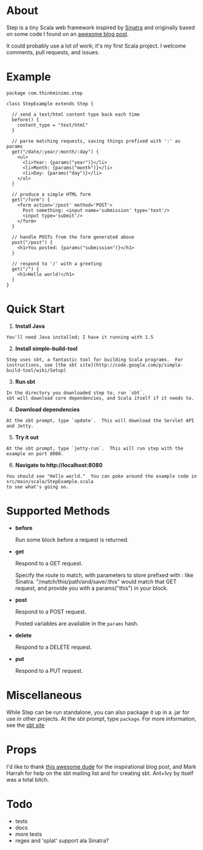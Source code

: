 About
=====

Step is a tiny Scala web framework inspired by [Sinatra](http://www.sinatrarb.com/) and originally based on some code I found on an [awesome blog post](http://www.riffraff.info/2009/4/11/step-a-scala-web-picoframework).

It could probably use a lot of work; it's my first Scala project. I welcome comments, pull requests, and issues.

Example
=======

    package com.thinkminimo.step

    class StepExample extends Step {

      // send a text/html content type back each time
      before() {
        content_type = "text/html"
      }

      // parse matching requests, saving things prefixed with ':' as params
      get("/date/:year/:month/:day") {
        <ul>
          <li>Year: {params("year")}</li>
          <li>Month: {params("month")}</li>
          <li>Day: {params("day")}</li>
        </ul>
      }

      // produce a simple HTML form
      get("/form") {
        <form action='/post' method='POST'>
          Post something: <input name='submission' type='text'/>
          <input type='submit'/>
        </form>
      }

      // handle POSTs from the form generated above
      post("/post") {
        <h1>You posted: {params("submission")}</h1>
      }

      // respond to '/' with a greeting
      get("/") {
        <h1>Hello world!</h1>
      }
    }


Quick Start
===========
1.   __Install Java__

    You'll need Java installed; I have it running with 1.5

2.   __Install simple-build-tool__

    Step uses sbt, a fantastic tool for building Scala programs.  For instructions, see [the sbt site](http://code.google.com/p/simple-build-tool/wiki/Setup)

3.   __Run sbt__

    In the directory you downloaded step to, run `sbt`.
    sbt will download core dependencies, and Scala itself if it needs to.

4.   __Download dependencies__

    At the sbt prompt, type `update`.  This will download the Servlet API and Jetty.

5.   __Try it out__

    At the sbt prompt, type `jetty-run`.  This will run step with the example on port 8080.

6.   __Navigate to http://localhost:8080__

    You should see "Hello world."  You can poke around the example code in src/main/scala/StepExample.scala
    to see what's going on.


Supported Methods
=================

*   __before__

    Run some block before a request is returned.

*   __get__

    Respond to a GET request.

    Specify the route to match, with parameters to store prefixed with : like Sinatra.
    "/match/this/path/and/save/:this" would match that GET request, and provide you with a
    params("this") in your block.

*   __post__

    Respond to a POST request.

    Posted variables are available in the `params` hash.

*   __delete__

    Respond to a DELETE request.

*   __put__

    Respond to a PUT request.


Miscellaneous
=============
While Step can be run standalone, you can also package it up in a .jar for use in other projects.  At the sbt prompt, type `package`.  For more information, see the [sbt site](http://code.google.com/p/simple-build-tool/)

Props
=====
I'd like to thank [this awesome dude](http://www.riffraff.info/) for the inspirational blog post, and Mark Harrah for help on the sbt mailing list and for creating sbt.  Ant+Ivy by itself was a total bitch.

Todo
====
* tests
* docs
* more tests
* regex and 'splat' support ala Sinatra?

